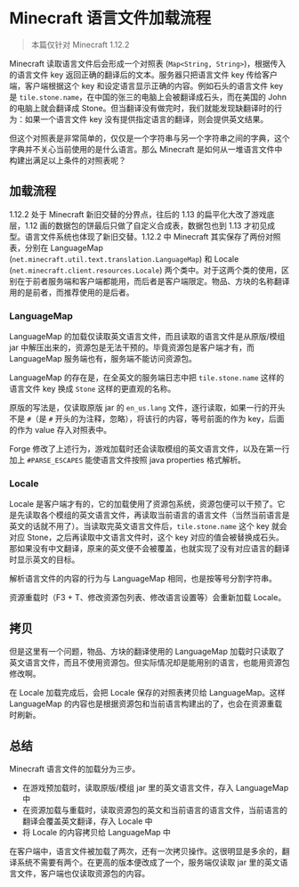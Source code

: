 # Minecraft 语言文件加载流程

> 本篇仅针对 Minecraft 1.12.2

Minecraft 读取语言文件后会形成一个对照表 (`Map<String, String>`)，根据传入的语言文件 key 返回正确的翻译后的文本。服务器只把语言文件 key 传给客户端，客户端根据这个 key 和设定语言显示正确的内容。例如石头的语言文件 key 是 `tile.stone.name`，在中国的张三的电脑上会被翻译成石头，而在美国的 John 的电脑上就会翻译成 Stone。但当翻译没有做完时，我们就能发现缺翻译时的行为：如果一个语言文件 key 没有提供指定语言的翻译，则会提供英文结果。

但这个对照表是非常简单的，仅仅是一个字符串与另一个字符串之间的字典，这个字典并不关心当前使用的是什么语言。那么 Minecraft 是如何从一堆语言文件中构建出满足以上条件的对照表呢？

## 加载流程

1.12.2 处于 Minecraft 新旧交替的分界点，往后的 1.13 的扁平化大改了游戏底层，1.12 画的数据包的饼最后只做了自定义合成表，数据包也到 1.13 才初见成型。语言文件系统也体现了新旧交替。1.12.2 中 Minecraft 其实保存了两份对照表，分别在 LanguageMap (`net.minecraft.util.text.translation.LanguageMap`) 和 Locale (`net.minecraft.client.resources.Locale`) 两个类中。对于这两个类的使用，区别在于前者服务端和客户端都能用，而后者是客户端限定。物品、方块的名称翻译用的是前者，而推荐使用的是后者。

### LanguageMap

LanguageMap 的加载仅读取英文语言文件，而且读取的语言文件是从原版/模组 jar 中解压出来的，资源包是无法干预的。毕竟资源包是客户端才有，而 LanguageMap 服务端也有，服务端不能访问资源包。

LanguageMap 的存在是，在全英文的服务端日志中把 `tile.stone.name` 这样的语言文件 key 换成 `Stone` 这样的更直观的名称。

原版的写法是，仅读取原版 jar 的 `en_us.lang` 文件，逐行读取，如果一行的开头不是 `#`（是 `#` 开头的为注释，忽略），将该行的内容，等号前面的作为 key，后面的作为 value 存入对照表中。

Forge 修改了上述行为，游戏加载时还会读取模组的英文语言文件，以及在第一行加上 `#PARSE_ESCAPES` 能使语言文件按照 java properties 格式解析。

### Locale

Locale 是客户端才有的，它的加载使用了资源包系统，资源包便可以干预了。它是先读取各个模组的英文语言文件，再读取当前语言的语言文件（当然当前语言是英文的话就不用了）。当读取完英文语言文件后，`tile.stone.name` 这个 key 就会对应 Stone，之后再读取中文语言文件时，这个 key 对应的值会被替换成石头。那如果没有中文翻译，原来的英文便不会被覆盖，也就实现了没有对应语言的翻译时显示英文的目标。

解析语言文件的内容的行为与 LanguageMap 相同，也是按等号分割字符串。

资源重载时（F3 + T、修改资源包列表、修改语言设置等）会重新加载 Locale。

## 拷贝

但是这里有一个问题，物品、方块的翻译使用的 LanguageMap 加载时只读取了英文语言文件，而且不使用资源包。但实际情况却是能用别的语言，也能用资源包修改啊。

在 Locale 加载完成后，会把 Locale 保存的对照表拷贝给 LanguageMap。这样 LanguageMap 的内容也是根据资源包和当前语言构建出的了，也会在资源重载时刷新。

## 总结

Minecraft 语言文件的加载分为三步。

* 在游戏预加载时，读取原版/模组 jar 里的英文语言文件，存入 LanguageMap 中
* 在资源加载与重载时，读取资源包的英文和当前语言的语言文件，当前语言的翻译会覆盖英文翻译，存入 Locale 中
* 将 Locale 的内容拷贝给 LanguageMap 中

在客户端中，语言文件被加载了两次，还有一次拷贝操作。这很明显是多余的，翻译系统不需要有两个。在更高的版本便改成了一个，服务端仅读取 jar 里的英文语言文件，客户端也仅读取资源包的内容。
